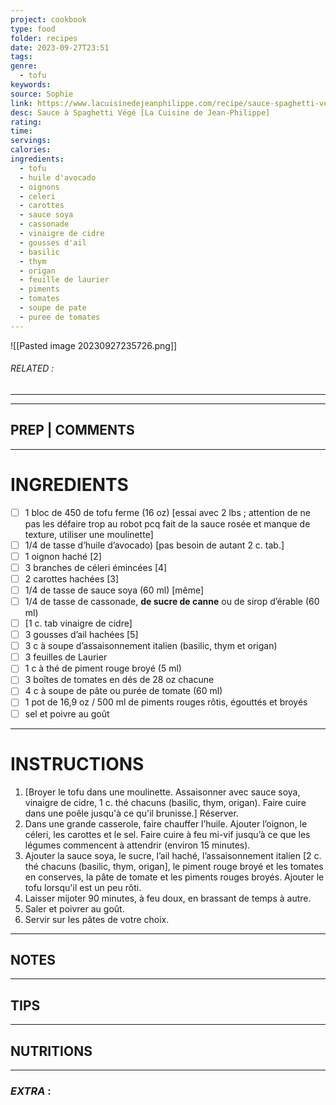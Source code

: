 ```yaml
---
project: cookbook
type: food
folder: recipes
date: 2023-09-27T23:51
tags: 
genre:
  - tofu
keywords: 
source: Sophie
link: https://www.lacuisinedejeanphilippe.com/recipe/sauce-spaghetti-vege/
desc: Sauce à Spaghetti Végé [La Cuisine de Jean-Philippe]
rating: 
time: 
servings: 
calories: 
ingredients:
  - tofu
  - huile d'avocado
  - oignons
  - celeri
  - carottes
  - sauce soya
  - cassonade
  - vinaigre de cidre
  - gousses d'ail
  - basilic
  - thym
  - origan
  - feuille de laurier
  - piments
  - tomates
  - soupe de pate
  - puree de tomates
---
```


![[Pasted image 20230927235726.png]]
###### *RELATED* : 
---


---
## PREP | COMMENTS



---
# INGREDIENTS

- [ ] 1 bloc de 450 de tofu ferme (16 oz) [essai avec 2 lbs ; attention de ne pas les défaire trop au robot pcq fait de la sauce rosée et manque de texture, utiliser une moulinette]
- [ ] 1/4 de tasse d’huile d’avocado) [pas besoin de autant 2 c. tab.]
- [ ] 1 oignon haché [2]
- [ ] 3 branches de céleri émincées [4]
- [ ] 2 carottes hachées [3]
- [ ] 1/4 de tasse de sauce soya (60 ml) [même]
- [ ] 1/4 de tasse de cassonade, **de sucre de canne** ou de sirop d’érable (60 ml)
- [ ] [1 c. tab vinaigre de cidre]
- [ ] 3 gousses d’ail hachées [5]
- [ ] 3 c à soupe d’assaisonnement italien (basilic, thym et origan)
- [ ] 3 feuilles de Laurier
- [ ] 1 c à thé de piment rouge broyé (5 ml)
- [ ] 3 boîtes de tomates en dés de 28 oz chacune
- [ ] 4 c à soupe de pâte ou purée de tomate (60 ml)
- [ ] 1 pot de 16,9 oz / 500 ml de piments rouges rôtis, égouttés et broyés
- [ ] sel et poivre au goût

---
# INSTRUCTIONS

1. [Broyer le tofu dans une moulinette. Assaisonner avec sauce soya, vinaigre de cidre, 1 c. thé chacuns (basilic, thym, origan). Faire cuire dans une poêle jusqu'à ce qu'il brunisse.] Réserver.
2. Dans une grande casserole, faire chauffer l’huile. Ajouter l’oignon, le céleri, les carottes et le sel. Faire cuire à feu mi-vif jusqu’à ce que les légumes commencent à attendrir (environ 15 minutes).
3. Ajouter la sauce soya, le sucre, l’ail haché, l’assaisonnement italien [2 c. thé chacuns (basilic, thym, origan], le piment rouge broyé et les tomates en conserves, la pâte de tomate et les piments rouges broyés. Ajouter le tofu lorsqu'il est un peu rôti.
4. Laisser mijoter 90 minutes, à feu doux, en brassant de temps à autre.
5. Saler et poivrer au goût.
6. Servir sur les pâtes de votre choix.

---
## NOTES



---
## TIPS



---
## NUTRITIONS



---
### *EXTRA* :



